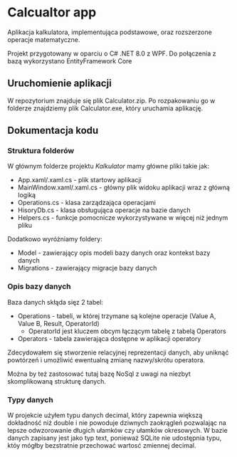 # Calcualtor app

Aplikacja kalkulatora, implementująca podstawowe, oraz rozszerzone operacje matematyczne.

Projekt przygotowany w oparciu o C# .NET 8.0 z WPF. Do połączenia z bazą wykorzystano EntityFramework Core

## Uruchomienie aplikacji
W repozytorium znajduje się plik Calculator.zip. Po rozpakowaniu go w folderze znajdziemy plik Calculator.exe, który uruchamia aplikację.

## Dokumentacja kodu
### Struktura folderów
W głównym folderze projektu *Kalkulator* mamy główne pliki takie jak:
- App.xaml/.xaml.cs - plik startowy aplikacji
- MainWindow.xaml/.xaml.cs - główny plik widoku aplikacji wraz z główną logiką
- Operations.cs - klasa zarządzająca operacjami
- HisoryDb.cs - klasa obsługująca operacje na bazie danych
- Helpers.cs - funkcje pomocnicze wykorzystywane w więcej niż jednym pliku

Dodatkowo wyróżniamy foldery:
- Model - zawierający opis modeli bazy danych oraz kontekst bazy danych
- Migrations - zawierający migracje bazy danych

### Opis bazy danych
Baza danych skłąda sięz 2 tabel:
- Operations - tabeli, w której trzymane są kolejne operacje (Value A, Value B, Result, OperatorId)
  - OperatorId jest kluczem obcym łączącym tabelę z tabelą Operators
- Operators - tabela zawierająca dostępne w aplikacji operatory

Zdecydowałem się stworzenie relacyjnej reprezentacji danych, aby uniknąć powtórzeń i umożliwić ewentualną zmianę nazwy/skrótu operatora.

Można by też zastosować tutaj bazę NoSql z uwagi na niezbyt skomplikowaną strukturę danych.

### Typy danych
W projekcie użyłem typu danych decimal, który zapewnia większą dokładność niż double i nie powoduje dziwnych zaokrągleń pozwalając na lepsze odwzorowanie długich ułamków czy ułamków okresowych.
W bazie danych zapisany jest jako typ text, ponieważ SQLite nie udostępnia typu, któy mógłby bezstratnie przechować wartosć zmiennej decimal.
 
